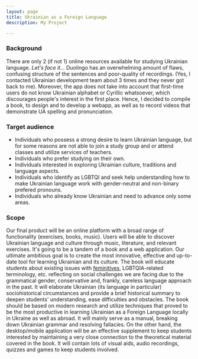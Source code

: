 ```yaml
---
layout: page
title: Ukrainian as a Foreign Language
description: My Project

---
```


### Background
There are only 2 (if not 1) online resources available for studying Ukrainian language. _Let's face it..._ Duolingo has an overwhelming amount of flaws, confusing structure of the sentences and poor-quality of recordings. (Yes, I contacted Ukrainian development team about 3 times and they never got back to me). Moreover, the app does not take into account that first-time users do not know Ukrainian alphabet or Cyrillic whatsoever, which discourages people's interest in the first place. Hence, I decided to compile a book, to design and to develop a webapp, as well as to record videos that demonstrate UA spelling and pronunciation.


### Target audience
- Individuals who possess a strong desire to learn Ukrainian language, but for some reasons are not able to join a study group and or attend classes and utilize services of teachers.
- Individuals who prefer studying on their own.
- Individuals interested in exploring Ukrainian culture, traditions and language aspects.
- Individuals who identify as LGBTQI and seek help understanding how to make Ukrainian language work with gender-neutral and non-binary prefered pronouns.
- Individuals who already know Ukrainian and need to advance only some areas.


### Scope
Our final product will be an online platform with a broad range of functionality (exercises, books, music). Users will be able to discover Ukrainian language and culture through music, literature, and relevant exercises. It's going to be a tandem of a book and a web application. Our ultimate ambitious goal is to create the most innovative, effective and up-to-date tool for learning Ukrainian and its culture. The book will educate students about existing issues with [feminitives](https://jellysquider.github.io/fem-dict), LGBTQIA-related terminology, etc. reflecting on social challenges we are facing due to the grammatical gender, conservative and, frankly, careless language approach in the past. It will elaborate Ukrainian (its language in particular) sociohistorical circumstances and provide a brief historical summary to deepen students' understanding, ease difficulties and obstacles.
The book should be based on modern research and utilize techniques that proved to be the most productive in learning Ukrainian as a Foreign Language locally in Ukraine as well as abroad. It will mainly serve as a manual, breaking down Ukrainian grammar and resolving fallacies. On the other hand, the desktop/mobile application will be an effective supplement to keep students interested by maintaining a very close connection to the theoretical material covered in the book. It will contain lots of visual aids, audio recordings, quizzes and games to keep students involved.


